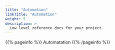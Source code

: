 ```yaml
---
title: "Automation"
linkTitle: "Automation"
weight: 5
description: >
  Low level reference docs for your project.
---
```


{{% pageinfo %}}
Automatation
{{% /pageinfo %}}

